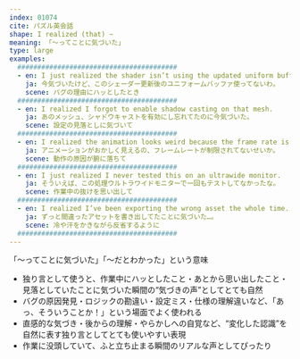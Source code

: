 ```yaml
---
index: 01074
cite: パズル英会話
shape: I realized (that) ~
meaning: 「〜ってことに気づいた」
type: large
examples:
  ########################################
  - en: I just realized the shader isn’t using the updated uniform buffer.
    ja: 今気づいたけど、このシェーダー更新後のユニフォームバッファ使ってないわ。
    scene: バグの理由にハッとしたとき
  ########################################
  - en: I realized I forgot to enable shadow casting on that mesh.
    ja: あのメッシュ、シャドウキャストを有効にし忘れてたのに今気づいた。
    scene: 設定の見落としに気づいて
  ########################################
  - en: I realized the animation looks weird because the frame rate is uncapped.
    ja: アニメーションがおかしく見えるの、フレームレートが制限されてないせいか。
    scene: 動作の原因が腑に落ちて
  ########################################
  - en: I just realized I never tested this on an ultrawide monitor.
    ja: そういえば、この処理ウルトラワイドモニターで一回もテストしてなかったな。
    scene: 作業中の抜けを思い出して
  ########################################
  - en: I realized I’ve been exporting the wrong asset the whole time.
    ja: ずっと間違ったアセットを書き出してたことに気づいた…。
    scene: 冷や汗をかきながら反省するように
  ########################################
---
```


「〜ってことに気づいた」「〜だとわかった」という意味

- 独り言として使うと、作業中にハッとしたこと・あとから思い出したこと・見落としていたことに気づいた瞬間の“気づきの声”としてとても自然
- バグの原因発見・ロジックの勘違い・設定ミス・仕様の理解違いなど、「あっ、そういうことか！」という場面でよく使われる
- 直感的な気づき・後からの理解・やらかしへの自覚など、“変化した認識”を自然に表す独り言としてとても使いやすい表現
- 作業に没頭していて、ふと立ち止まる瞬間のリアルな声としてぴったり
